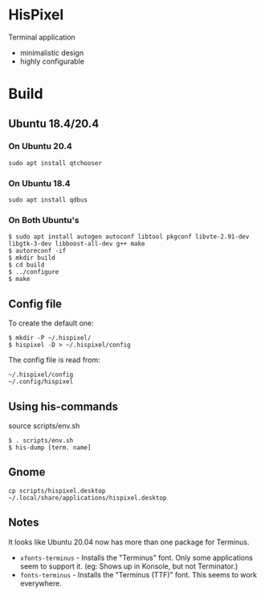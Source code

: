 # HisPixel

Terminal application

- minimalistic design
- highly configurable

# Build

## Ubuntu 18.4/20.4

### On Ubuntu 20.4
```
sudo apt install qtchooser
```

### On Ubuntu 18.4
```
sudo apt install qdbus
```

### On Both Ubuntu's
```
$ sudo apt install autogen autoconf libtool pkgconf libvte-2.91-dev libgtk-3-dev libboost-all-dev g++ make
$ autoreconf -if
$ mkdir build
$ cd build
$ ../configure
$ make

```

## Config file

To create the default one:
```
$ mkdir -P ~/.hispixel/
$ hispixel -D > ~/.hispixel/config
```

The config file is read from:

```
~/.hispixel/config
~/.config/hispixel
```

## Using his-commands
source scripts/env.sh
```
$ . scripts/env.sh
$ his-dump [term. name]
```

## Gnome
```
cp scripts/hispixel.desktop  ~/.local/share/applications/hispixel.desktop
```

## Notes
It looks like Ubuntu 20.04 now has more than one package for Terminus.

* `xfonts-terminus` - Installs the "Terminus" font. Only some applications seem to support it. (eg: Shows up in Konsole, but not Terminator.)
* `fonts-terminus` - Installs the "Terminus (TTF)" font. This seems to work everywhere.
